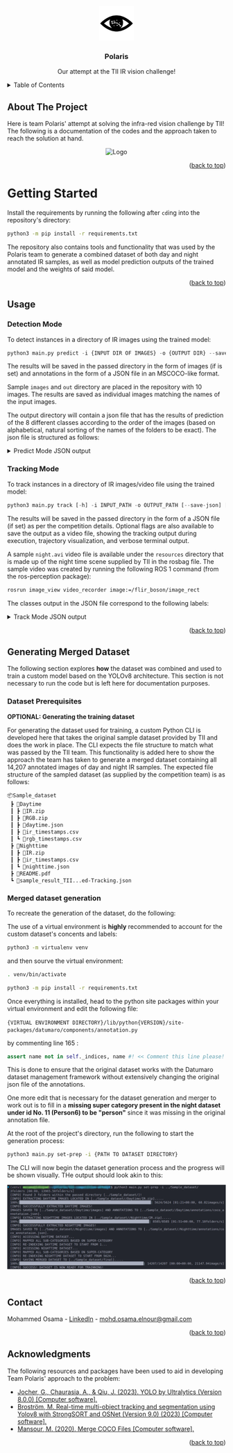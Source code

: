 <a name="readme-top"></a>

<!-- PROJECT LOGO -->
<br />
<div align="center">
  <a href="https://github.com/mohd-osama-47/tii-competition-attempt">
    <img src="resources/logo.png" alt="Logo" width="80" height="80">
  </a>

  <h3 align="center">Polaris</h3>
    <p align="center">
      Our attempt at the TII IR vision challenge!
      <br />
    </p>
</div>



<!-- TABLE OF CONTENTS -->
<details>
  <summary>Table of Contents</summary>
  <ol>
    <li>
      <a href="#about-the-project">About The Project</a>
    </li>
    <li>
      <a href="#getting-started">Getting Started</a>
    </li>
    <li><a href="#usage">Usage</a></li>
      <ul>
          <li><a href="#detection-mode">Detection Mode</a></li>
          <li><a href="#tracking-mode">Tracking Mode</a></li>
      </ul>
    <li>
      <a href="#generating-merged-dataset">Generating Merged Dataset</a>
      <ul>
        <li><a href="#dataset-prerequisites">Dataset Prerequisites</a></li>
        <li><a href="#merged-dataset-generation">Merged dataset generation</a></li>
      </ul>
    </li>
    <li><a href="#contact">Contact</a></li>
    <li><a href="#acknowledgments">Acknowledgments</a></li>
  </ol>
</details>



<!-- ABOUT THE PROJECT -->
## About The Project

Here is team Polaris' attempt at solving the infra-red vision challenge by TII! The following is a documentation of the codes and the approach taken to reach the solution at hand.

<div align="center">
  <img src="resources/tracking_output.gif" alt="Logo" width="500" >
</div>

<p align="right">(<a href="#readme-top">back to top</a>)</p>


<!-- GETTING STARTED -->
# Getting Started

Install the requirements by running the following after ```cd```ing into the repository's directory:
```sh
python3 -m pip install -r requirements.txt
```

The repository also contains tools and functionality that was used by the Polaris team to generate a combined dataset of both day and night annotated IR samples, as well as model prediction outputs of the trained model and the weights of said model.


<p align="right">(<a href="#readme-top">back to top</a>)</p>

<!-- USAGE EXAMPLES -->
## Usage

### Detection Mode
To detect instances in a directory of IR images using the trained model:
```python
python3 main.py predict -i {INPUT DIR OF IMAGES} -o {OUTPUT DIR} --save-images
```
The results will be saved in the passed directory in the form of images (if is set) and annotations in the form of a JSON file in an MSCOCO-like format.

Sample ```images``` and ```out``` directory are placed in the repository with 10 images. The results are saved as individual images matching the names of the input images.

The output directory will contain a json file that has the results of prediction of the 8 different classes according to the order of the images (based on alphabetical, natural sorting of the names of the folders to be exact). The json file is structured as follows:

<details>
<summary>Predict Mode JSON output</summary>

```json
{
    "info": {
        "contributor": "Polaris",
        "date_created": DATE,
        "description": "",
        "url": "",
        "version": "",
        "year": ""
    },
    "categories": [
        {
            "id": 1,
            "name": "Person",
            "supercategory": ""
        },
        {
            "id": 2,
            "name": "offroad_vehicle",
            "supercategory": ""
        },
        {
            "id": 3,
            "name": "Motorcyclist",
            "supercategory": ""
        },
        {
            "id": 4,
            "name": "ATV driver",
            "supercategory": ""
        },
        {
            "id": 5,
            "name": "None",
            "supercategory": ""
        },
        {
            "id": 6,
            "name": "Car",
            "supercategory": ""
        },
        {
            "id": 7,
            "name": "Bus",
            "supercategory": ""
        },
        {
            "id": 8,
            "name": "Truck",
            "supercategory": ""
        },
    ],
    "images": [
        {
            "id": ID,
            "width": 640,
            "height": 512,
            "file_name": FILE_NAME,
            "license": 0,
            "flickr_url": "",
            "coco_url": "",
            "date_captured": 0
        },
    ],
    "annotations": [
        {
          "id": ID,
          "image_id": IMAGE_ID,
          "category": ,
          "bbox": [
              Top Left X,
              Top Left Y,
              Width,
              Height
          ],
          "extra_dict": {
            "confidence": ,
          }
        }
    ],
}
```

</details>


### Tracking Mode
To track instances in a directory of IR images/video file using the trained model:
```python
python3 main.py track [-h] -i INPUT_PATH -o OUTPUT_PATH [--save-json] [--save-vid] [--show-vid] [--verbose] [--show-traj] [--is-video]
```
The results will be saved in the passed directory in the form of a JSON file (if set) as per the competition details. Optional flags are also available to save the output as a video file, showing the tracking output during execution, trajectory visualization, and verbose terminal output.

A sample ```night.avi``` video file is available under the ```resources``` directory that is made up of the night time scene supplied by TII in the rosbag file. The sample video was created by running the following ROS 1 command (from the ros-perception package):

```bash
rosrun image_view video_recorder image:=/flir_boson/image_rect
```

The classes output in the JSON file correspond to the following labels:
<details>
<summary>Track Mode JSON output</summary>


```json
"categories": [
  {
      "id": 0,
      "name": "Person",
  },
  {
      "id": 1,
      "name": "offroad_vehicle",
  },
  {
      "id": 2,
      "name": "Motorcyclist",
  },
  {
      "id": 3,
      "name": "ATV driver",
  },
  {
      "id": 4,
      "name": "None",
  },
  {
      "id": 5,
      "name": "Car",
  },
  {
      "id": 6,
      "name": "Bus",
  },
  {
      "id": 7,
      "name": "Truck",
  },
```

</details>

<p align="right">(<a href="#readme-top">back to top</a>)</p>

## Generating Merged Dataset
The following section explores **how** the dataset was combined and used to train a custom model based on the YOLOv8 architecture. This section is not necessary to run the code but is left here for documentation purposes.

### Dataset Prerequisites

**OPTIONAL: Generating the training dataset**

For generating the dataset used for training, a custom Python CLI is developed here that takes the original sample dataset provided by TII and does the work in place. The CLI expects the file structure to match what was passed by the TII team. This functionality is added here to show the approach the team has taken to generate a merged dataset containing all 14,207 annotated images of day and night IR samples.
The expected file structure of the sampled dataset (as supplied by the competition team) is as follows:

```
📦Sample_dataset
 ┣ 📂Daytime
 ┃ ┣ 📜IR.zip
 ┃ ┣ 📜RGB.zip
 ┃ ┣ 📜daytime.json
 ┃ ┣ 📜ir_timestamps.csv
 ┃ ┗ 📜rgb_timestamps.csv
 ┣ 📂Nighttime
 ┃ ┣ 📜IR.zip
 ┃ ┣ 📜ir_timestamps.csv
 ┃ ┗ 📜nighttime.json
 ┣ 📜README.pdf
 ┗ 📜sample_result_TII...ed-Tracking.json
```

### Merged dataset generation

To recreate the generation of the dataset, do the following:

The use of a virtual environment is **highly** recommended to account for the custom dataset's concents and labels:
```bash
python3 -m virtualenv venv
```
and then sourve the virtual environment:
```bash
. venv/bin/activate
```
```sh
python3 -m pip install -r requirements.txt
```
Once everything is installed, head to the python site packages within your virtual environment and edit the following file:

```{VIRTUAL ENVIRONMENT DIRECTORY}/lib/python{VERSION}/site-packages/datumaro/components/annotation.py```

by commenting line 165 :
```python
assert name not in self._indices, name #! << Comment this line please!
```

This is done to ensure that the original dataset works with the Datumaro dataset management framework without extensively changing the original json file of the annotations.

One more edit that is necessary for the dataset generation and merger to work out is to fill in a **missing super category present in the night dataset under id No. 11 (Person6) to be "person"** since it was missing in the original annotation file.

At the root of the project's directory, run the following to start the generation process:

```bash
python3 main.py set-prep -i {PATH TO DATASET DIRECTORY}
```
The CLI will now begin the dataset generation process and the progress will be shown visually. THe output should look akin to this:

<div align="center">
  <img src="resources/SampleOutputPolaris.png" alt="Dataset Prep Sample">
</div>

<p align="right">(<a href="#readme-top">back to top</a>)</p>


<!-- CONTACT -->
## Contact

Mohammed Osama - [LinkedIn](https://www.linkedin.com/in/mohd-osama) - mohd.osama.elnour@gmail.com

<p align="right">(<a href="#readme-top">back to top</a>)</p>



<!-- ACKNOWLEDGMENTS -->
## Acknowledgments
The following resources and packages have been used to aid in developing Team Polaris' approach to the problem:
* [Jocher, G., Chaurasia, A., & Qiu, J. (2023). YOLO by Ultralytics (Version 8.0.0) [Computer software].](https://github.com/ultralytics/ultralytics)
* [Broström, M. Real-time multi-object tracking and segmentation using Yolov8 with StrongSORT and OSNet (Version 9.0) (2023) [Computer software].](https://zenodo.org/record/7629840)
* [Mansour, M. (2020). Merge COCO Files [Computer software]. ](https://github.com/mohamadmansourX/Merge_COCO_FILES)

<p align="right">(<a href="#readme-top">back to top</a>)</p>
